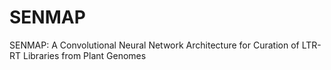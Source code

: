 # SENMAP
SENMAP: A Convolutional Neural Network Architecture for Curation of LTR-RT Libraries from Plant Genomes
